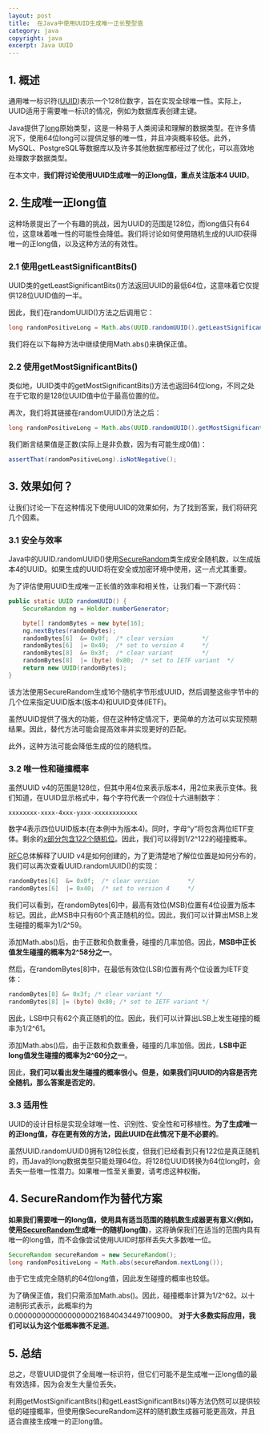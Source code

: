 ```yaml
---
layout: post
title:  在Java中使用UUID生成唯一正长整型值
category: java
copyright: java
excerpt: Java UUID
---
```


## 1. 概述

通用唯一标识符([UUID](https://www.baeldung.com/java-uuid))表示一个128位数字，旨在实现全球唯一性。实际上，UUID适用于需要唯一标识的情况，例如为数据库表创建主键。

Java提供了[long](https://www.baeldung.com/java-primitives#4-long)原始类型，这是一种易于人类阅读和理解的数据类型。在许多情况下，使用64位long可以提供足够的唯一性，并且冲突概率较低。此外，MySQL、PostgreSQL等数据库以及许多其他数据库都经过了优化，可以高效地处理数字数据类型。

在本文中，**我们将讨论使用UUID生成唯一的正long值，重点关注版本4 UUID**。

## 2. 生成唯一正long值

这种场景提出了一个有趣的挑战，因为UUID的范围是128位，而long值只有64位，这意味着唯一性的可能性会降低。我们将讨论如何使用随机生成的UUID获得唯一的正long值，以及这种方法的有效性。

### 2.1 使用getLeastSignificantBits()

UUID类的getLeastSignificantBits()方法返回UUID的最低64位，这意味着它仅提供128位UUID值的一半。

因此，我们在randomUUID()方法之后调用它：

```java
long randomPositiveLong = Math.abs(UUID.randomUUID().getLeastSignificantBits());
```

我们将在以下每种方法中继续使用Math.abs()来确保正值。

### 2.2 使用getMostSignificantBits()

类似地，UUID类中的getMostSignificantBits()方法也返回64位long，不同之处在于它取的是128位UUID值中位于最高位置的位。

再次，我们将其链接在randomUUID()方法之后：

```java
long randomPositiveLong = Math.abs(UUID.randomUUID().getMostSignificantBits());
```

我们断言结果值是正数(实际上是非负数，因为有可能生成0值)：

```java
assertThat(randomPositiveLong).isNotNegative();
```

## 3. 效果如何？

让我们讨论一下在这种情况下使用UUID的效果如何，为了找到答案，我们将研究几个因素。

### 3.1 安全与效率

Java中的UUID.randomUUID()使用[SecureRandom](https://www.baeldung.com/java-securerandom-generate-positive-long)类生成安全随机数，以生成版本4的UUID。如果生成的UUID将在安全或加密环境中使用，这一点尤其重要。

为了评估使用UUID生成唯一正长值的效率和相关性，让我们看一下源代码：

```java
public static UUID randomUUID() {
    SecureRandom ng = Holder.numberGenerator;

    byte[] randomBytes = new byte[16];
    ng.nextBytes(randomBytes);
    randomBytes[6]  &= 0x0f;  /* clear version        */
    randomBytes[6]  |= 0x40;  /* set to version 4     */
    randomBytes[8]  &= 0x3f;  /* clear variant        */
    randomBytes[8]  |= (byte) 0x80;  /* set to IETF variant  */
    return new UUID(randomBytes);
}
```

该方法使用SecureRandom生成16个随机字节形成UUID，然后调整这些字节中的几个位来指定UUID版本(版本4)和UUID变体(IETF)。

虽然UUID提供了强大的功能，但在这种特定情况下，更简单的方法可以实现预期结果。因此，替代方法可能会提高效率并实现更好的匹配。

此外，这种方法可能会降低生成的位的随机性。

### 3.2 唯一性和碰撞概率

虽然UUID v4的范围是128位，但其中用4位来表示版本4，用2位来表示变体。我们知道，在UUID显示格式中，每个字符代表一个四位十六进制数字：

```text
xxxxxxxx-xxxx-4xxx-yxxx-xxxxxxxxxxxx
```

数字4表示四位UUID版本(在本例中为版本4)。同时，字母“y”将包含两位IETF变体。剩余的[x部分包含122个随机位](https://datatracker.ietf.org/doc/html/rfc4122#section-4.4)。因此，我们可以得到1/2^122的碰撞概率。

[RFC](https://datatracker.ietf.org/doc/html/rfc4122#section-4.4)总体解释了UUID v4是如何创建的，为了更清楚地了解位位置是如何分布的，我们可以再次查看UUID.randomUUID()的实现：

```java
randomBytes[6]  &= 0x0f;  /* clear version        */
randomBytes[6]  |= 0x40;  /* set to version 4     */
```

我们可以看到，在randomBytes[6\]中，最高有效位(MSB)位置有4位设置为版本标记。因此，此MSB中只有60个真正随机的位。因此，我们可以计算出MSB上发生碰撞的概率为1/2^59。

添加Math.abs()后，由于正数和负数重叠，碰撞的几率加倍。因此，**MSB中正长值发生碰撞的概率为2^58分之一**。

然后，在randomBytes[8\]中，在最低有效位(LSB)位置有两个位设置为IETF变体：

```java
randomBytes[8] &= 0x3f; /* clear variant */
randomBytes[8] |= (byte) 0x80; /* set to IETF variant */
```

因此，LSB中只有62个真正随机的位。因此，我们可以计算出LSB上发生碰撞的概率为1/2^61。

添加Math.abs()后，由于正数和负数重叠，碰撞的几率加倍。因此，**LSB中正long值发生碰撞的概率为2^60分之一**。

因此，**我们可以看出发生碰撞的概率很小。但是，如果我们问UUID的内容是否完全随机，那么答案是否定的**。

### 3.3 适用性

UUID的设计目标是实现全球唯一性、识别性、安全性和可移植性。**为了生成唯一的正long值，存在更有效的方法，因此UUID在此情况下是不必要的**。

虽然UUID.randomUUID()拥有128位长度，但我们已经看到只有122位是真正随机的，而Java的long数据类型只能处理64位。将128位UUID转换为64位long时，会丢失一些唯一性潜力。如果唯一性至关重要，请考虑这种权衡。

## 4. SecureRandom作为替代方案

**如果我们需要唯一的long值，使用具有适当范围的随机数生成器更有意义(例如，使用[SecureRandom](https://www.baeldung.com/java-securerandom-generate-positive-long)生成唯一的随机long值)**，这将确保我们在适当的范围内具有唯一的long值，而不会像尝试使用UUID时那样丢失大多数唯一位。

```java
SecureRandom secureRandom = new SecureRandom();
long randomPositiveLong = Math.abs(secureRandom.nextLong());
```

由于它生成完全随机的64位long值，因此发生碰撞的概率也较低。

为了确保正值，我们只需添加Math.abs()。因此，碰撞概率计算为1/2^62。以十进制形式表示，此概率约为0.000000000000000000216840434497100900。 **对于大多数实际应用，我们可以认为这个低概率微不足道**。

## 5. 总结

总之，尽管UUID提供了全局唯一标识符，但它们可能不是生成唯一正long值的最有效选择，因为会发生大量位丢失。

利用getMostSignificantBits()和getLeastSignificantBits()等方法仍然可以提供较低的碰撞概率，但使用像SecureRandom这样的随机数生成器可能更高效，并且适合直接生成唯一的正long值。